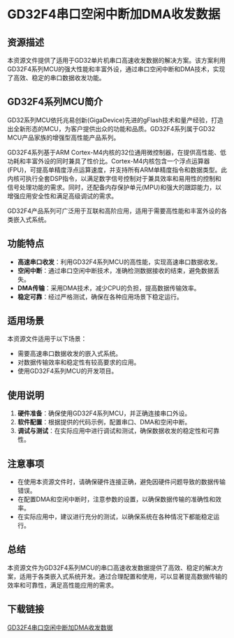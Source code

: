 # GD32F4串口空闲中断加DMA收发数据

## 资源描述

本资源文件提供了适用于GD32单片机串口高速收发数据的解决方案。该方案利用GD32F4系列MCU的强大性能和丰富外设，通过串口空闲中断和DMA技术，实现了高效、稳定的串口数据收发功能。

## GD32F4系列MCU简介

GD32系列MCU依托兆易创新(GigaDevice)先进的gFlash技术和量产经验，打造出全新形态的MCU，为客户提供出众的功能和品质。GD32F4系列属于GD32 MCU产品家族的增强型高性能产品系列。

GD32F4系列基于ARM Cortex-M4内核的32位通用微控制器，在提供高性能、低功耗和丰富外设的同时兼具了性价比。Cortex-M4内核包含一个浮点运算器(FPU)，可提高单精度浮点运算速度，并支持所有ARM单精度指令和数据类型。此内核可执行全套DSP指令，以满足数字信号控制对于兼具效率和易用性的控制和信号处理功能的需求。同时，还配备内存保护单元(MPU)和强大的跟踪能力，以增强应用安全性和满足高级调试的需求。

GD32F4产品系列可广泛用于互联和高阶应用，适用于需要高性能和丰富外设的各类嵌入式系统。

## 功能特点

- **高速串口收发**：利用GD32F4系列MCU的高性能，实现高速串口数据收发。
- **空闲中断**：通过串口空闲中断技术，准确检测数据接收的结束，避免数据丢失。
- **DMA传输**：采用DMA技术，减少CPU的负担，提高数据传输效率。
- **稳定可靠**：经过严格测试，确保在各种应用场景下稳定运行。

## 适用场景

本资源文件适用于以下场景：

- 需要高速串口数据收发的嵌入式系统。
- 对数据传输效率和稳定性有较高要求的应用。
- 使用GD32F4系列MCU的开发项目。

## 使用说明

1. **硬件准备**：确保使用GD32F4系列MCU，并正确连接串口外设。
2. **软件配置**：根据提供的代码示例，配置串口、DMA和空闲中断。
3. **调试与测试**：在实际应用中进行调试和测试，确保数据收发的稳定性和可靠性。

## 注意事项

- 在使用本资源文件时，请确保硬件连接正确，避免因硬件问题导致的数据传输错误。
- 在配置DMA和空闲中断时，注意参数的设置，以确保数据传输的准确性和效率。
- 在实际应用中，建议进行充分的测试，以确保系统在各种情况下都能稳定运行。

## 总结

本资源文件为GD32F4系列MCU的串口高速收发数据提供了高效、稳定的解决方案，适用于各类嵌入式系统开发。通过合理配置和使用，可以显著提高数据传输的效率和可靠性，满足高性能应用的需求。

## 下载链接

[GD32F4串口空闲中断加DMA收发数据](https://pan.quark.cn/s/c7c1dc340efe)